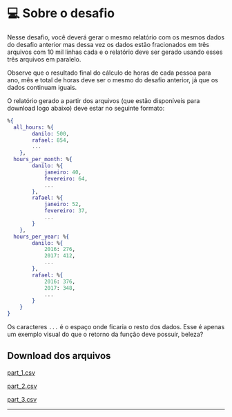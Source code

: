 # 💻 Sobre o desafio

Nesse desafio, você deverá gerar o mesmo relatório com os mesmos dados do desafio anterior mas dessa vez os dados estão fracionados em três arquivos com 10 mil linhas cada e o relatório deve ser gerado usando esses três arquivos em paralelo.

Observe que o resultado final do cálculo de horas de cada pessoa para ano, mês e total de horas deve ser o mesmo do desafio anterior, já que os dados continuam iguais.

O relatório gerado a partir dos arquivos (que estão disponíveis para download logo abaixo) deve estar no seguinte formato:

```elixir
%{
  all_hours: %{
        danilo: 500,
        rafael: 854,
        ...
    },
  hours_per_month: %{
        danilo: %{
            janeiro: 40,
            fevereiro: 64,
            ...
        },
        rafael: %{
            janeiro: 52,
            fevereiro: 37,
            ...
        }
    },
  hours_per_year: %{
        danilo: %{
            2016: 276,
            2017: 412,
            ...
        },
        rafael: %{
            2016: 376,
            2017: 348,
            ...
        }
    }
}
```

Os caracteres `...` é o espaço onde ficaria o resto dos dados. Esse é apenas um exemplo visual do que o retorno da função deve possuir, beleza?

## Download dos arquivos

[part_1.csv](https://s3-us-west-2.amazonaws.com/secure.notion-static.com/ef3f1650-5374-4430-bc33-e89b51ad949a/part_1.csv)

[part_2.csv](https://s3-us-west-2.amazonaws.com/secure.notion-static.com/019635f0-d0ed-4b42-b69b-939d7492563c/part_2.csv)

[part_3.csv](https://s3-us-west-2.amazonaws.com/secure.notion-static.com/4800edf6-8d81-4209-9841-b45a9d8fa951/part_3.csv)

---
